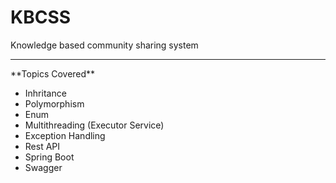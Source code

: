 # KBCSS
Knowledge based community sharing system
<hr>
**Topics Covered**
 <ul>
 <li>Inhritance</li>
 <li>Polymorphism</li>
 <li>Enum</li>
 <li>Multithreading (Executor Service)</li>
 <li>Exception Handling</li>
 <li>Rest API</li>
 <li>Spring Boot</li>
 <li>Swagger</li>
 
 </ul>